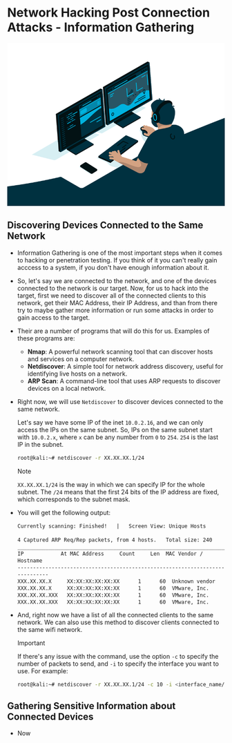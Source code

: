 # Network Hacking Post Connection Attacks - Information Gathering

![](../imgs/212749447-bfb7e725-6987-49d9-ae85-2015e3e7cc41.gif)


## Discovering Devices Connected to the Same Network

- Information Gathering is one of the most important steps when it comes to hacking or penetration testing. If you think of it you can't really gain acccess to a system, if you don't have enough information about it.

- So, let's say we are connected to the network, and one of the devices connected to the network is our target. Now, for us to hack into the target, first we need to discover all of the connected clients to this network, get their MAC Address, their IP Address, and than from there try to maybe gather more information or run some attacks in order to gain access to the target.

- Their are a number of programs that will do this for us. Examples of these programs are:

  - **Nmap**: A powerful network scanning tool that can discover hosts and services on a computer network.
  - **Netdiscover**: A simple tool for network address discovery, useful for identifying live hosts on a network.
  - **ARP Scan**: A command-line tool that uses ARP requests to discover devices on a local network.

- Right now, we will use `Netdiscover` to discover devices connected to the same network.

  Let's say we have some IP of the inet `10.0.2.16`, and we can only access the IPs on the same subnet. So, IPs on the same subnet start with `10.0.2.x`, where `x` can be any number from `0` to `254`. `254` is the last IP in the subnet.

  ```bash
  root@kali:~# netdiscover -r XX.XX.XX.1/24
  ```

    > [!NOTE]
    > `XX.XX.XX.1/24` is the way in which we can specify IP for the whole subnet. The `/24` means that the first 24 bits of the IP address are fixed, which corresponds to the subnet mask.

- You will get the following output:

    ```
    Currently scanning: Finished!   |   Screen View: Unique Hosts                                                       
                                                                                                                        
    4 Captured ARP Req/Rep packets, from 4 hosts.   Total size: 240                                                     
    _____________________________________________________________________________
    IP            At MAC Address     Count     Len  MAC Vendor / Hostname      
    -----------------------------------------------------------------------------
    XXX.XX.XX.X     XX:XX:XX:XX:XX:XX      1      60  Unknown vendor                                                    
    XXX.XX.XX.X     XX:XX:XX:XX:XX:XX      1      60  VMware, Inc.                                                      
    XXX.XX.XX.XXX   XX:XX:XX:XX:XX:XX      1      60  VMware, Inc.                                                      
    XXX.XX.XX.XXX   XX:XX:XX:XX:XX:XX      1      60  VMware, Inc.                   
    ```

- And, right now we have a list of all the connected clients to the same network. We can also use this method to discover clients connected to the same wifi network.

  >[!IMPORTANT]
  > If there's any issue with the command, use the option `-c` to specify the number of packets to send, and `-i` to specify the interface you want to use. For example:

  ```bash
  root@kali:~# netdiscover -r XX.XX.XX.1/24 -c 10 -i <interface_name/>
  ```


## Gathering Sensitive Information about Connected Devices

- Now